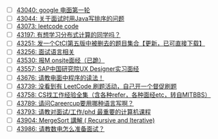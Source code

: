 - [ ] [43040: google 电面第一轮](http://instant.1point3acres.com/thread/43040)
- [ ] [43044: 关于面试时用Java写排序的问题](http://instant.1point3acres.com/thread/43044)
- [ ] [43073: leetcode code](http://instant.1point3acres.com/thread/43073)
- [ ] [43197: 有想学习分布式计算的同学吗？](http://instant.1point3acres.com/thread/43197)
- [ ] [43251: 发一个CtCI第五版中被删去的题目集合【更新，已可直接下载】](http://instant.1point3acres.com/thread/43251)
- [ ] [43256: 面试语言相关](http://instant.1point3acres.com/thread/43256)
- [ ] [43530: 报M onsite面经（已跪）](http://instant.1point3acres.com/thread/43530)
- [ ] [43557: SAP中国研究院UX Designer实习面经](http://instant.1point3acres.com/thread/43557)
- [ ] [43676: 请教电面中程序的读法！](http://instant.1point3acres.com/thread/43676)
- [ ] [43739: 没看到有 LeetCode 刷题活动，自己开一个督促刷题](http://instant.1point3acres.com/thread/43739)
- [ ] [43758: CS找工作经验全集（含各种refer，各种面经etc，转自MITBBS）](http://instant.1point3acres.com/thread/43758)
- [ ] [43789: 请问Careercup要用哪种语言写啊？](http://instant.1point3acres.com/thread/43789)
- [ ] [43793: 请教对面试/工作/phd 最重要的计算机课程](http://instant.1point3acres.com/thread/43793)
- [ ] [43904: MergeSort 講解 ( Recursive and Iterative)](http://instant.1point3acres.com/thread/43904)
- [ ] [43986: 请教数电怎么准备面试？](http://instant.1point3acres.com/thread/43986)
